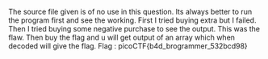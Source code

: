 The source file given is of no use in this question.
Its always better to run the program first and see the working.
First I tried buying extra but I failed.
Then I tried buying some negative purchase to see the output.
This was the flaw.
Then buy the flag and u will get output of an array which when decoded will give the flag.
Flag : picoCTF{b4d_brogrammer_532bcd98} 